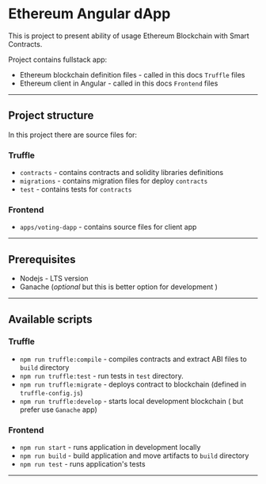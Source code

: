 # Ethereum Angular dApp

This is project to present ability of usage Ethereum Blockchain with Smart Contracts.

Project contains fullstack app:

- Ethereum blockchain definition files - called in this docs `Truffle` files
- Ethereum client in Angular - called in this docs `Frontend` files

---

## Project structure

In this project there are source files for:

### Truffle

- `contracts` - contains contracts and solidity libraries definitions
- `migrations` - contains migration files for deploy `contracts`
- `test` - contains tests for `contracts`

### Frontend

- `apps/voting-dapp` - contains source files for client app

---

## Prerequisites

- Nodejs - LTS version
- Ganache (_optional_ but this is better option for development )

---

## Available scripts

### Truffle

- `npm run truffle:compile` - compiles contracts and extract ABI files to `build` directory
- `npm run truffle:test` - run tests in `test` directory.
- `npm run truffle:migrate` - deploys contract to blockchain (defined in `truffle-config.js`)
- `npm run truffle:develop` - starts local development blockchain ( but prefer use `Ganache` app)

### Frontend

- `npm run start` - runs application in development locally
- `npm run build` - build application and move artifacts to `build` directory
- `npm run test` - runs application's tests

---
